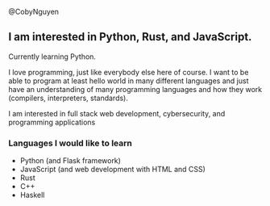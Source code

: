 @CobyNguyen

## I am interested in Python, Rust, and JavaScript.

Currently learning Python. 

I love programming, just like everybody else here of course. I want to be able to program at least hello world in many different languages and just have an understanding of many programming languages and how they work (compilers, interpreters, standards).

I am interested in full stack web development, cybersecurity, and programming applications

### Languages I would like to learn
- Python (and Flask framework)
- JavaScript (and web development with HTML and CSS)
- Rust
- C++
- Haskell

<!---
CobyNguyen/CobyNguyen is a ✨ special ✨ repository because its `README.md` (this file) appears on your GitHub profile.
You can click the Preview link to take a look at your changes.
--->
